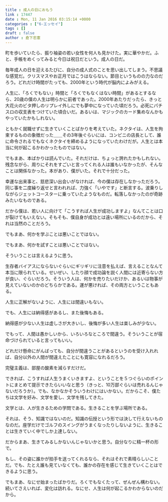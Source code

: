 ```yaml
---
title : 成人の日におもう
link : 17447
date : Mon, 11 Jan 2016 03:15:14 +0000
categories : ["6-エッセイ"]
tags : []
draft : false
author : 倉下忠憲
---
```


町を歩いていたら、振り袖姿の若い女性を何人も見かけた。実に華やかだ。ふと、手帳をめくってみると今日は祝日だという。成人の日だ。

毎年成人の日を迎えるたびに、自分の成人式のことを思い出してしまう。不思議な感覚だ。クリスマスやお正月ではこうはならない。節目というものの力なのだろう。どれだけ時間がたっても、2000年という時代が脳内によみがえる。

人生に、「ろくでもない」時間と「ろくでもなくはない時間」があるとするなら、20歳の僕の人生は明らかに前者であった。2000年あたりだったら、きっと大花火のビタ押しのリプレイ外しにでも夢中になっていた頃だろう。必死にパチスロの収支表をつけていた頃合いだ。あるいは、マジックのカード集めなんかもやっていたかもしれない。

ともかく就職せずに生きていくことばかりを考えていた。ネクタイは、人生を拘束するものの象徴だった＿＿その3年後ぐらいには、コンビニの店長として、誰に命令されるでもなくネクタイを締めるようになっていたわけだが。人生とは本当に何が起こるかわかったものではない。

でもまあ、本ばかりは読んでいた。それだけは、ちょっと誇れたかもしれない。残念ながら、周りにそれをすごいと言ってくれる人は誰もいなかったが、そんなことは関係なかった。本があり、僕がいた。それで十分だった。

幸運な出来事と、慈悲深い出会いがなければ、今の僕は存在しなかっただろう。同じ事を二度繰り返せと言われれば、力強く「いやです」と断言する。波乗りしながらジェットコースターに乗っていたようなものだ。転落しなかったのが奇跡みたいなものである。

だから僕は、若い人に向けて「こうすれば人生が成功しますよ」なんてことは口が裂けてもいえない。そもそも、僕自身が成功とは遠い場所にいるのだから、それは当然のことだろう。

でもまあ、何かを学ぶことは悪いことではない。

でもまあ、何かを試すことは悪いことではない。

そういうことは言えるように思う。

生存者バイアスにならないぐらいにギリギリに注意を払えば、言えることなんて本当に限られている。せいぜい、したり顔で成功論を説く人間には近寄らない方が良い、ぐらいだろう。そういう人は、何かを売りたいだけか、あるいは物事が見えていないのかのどちらかである。運が悪ければ、その両方ということもある。

人生に正解がないように、人生には間違いもない。

でも、人生には納得感があるし、また後悔もある。

納得感が少ない人生は虚しさが大きいし、後悔が多い人生は楽しみが少ない。

でもって、人間は愚かしいから、いろいろなところで間違う。そういうことが宿命づけられていると言ってもいい。

どれだけ懸命にがんばっても、自分が間違うことがあるというのを受け入れれば、自分以外の人間が間違えたことにも寛容になれるだろう。

完璧主義は、部屋の酸素を減らすだけだ。

できれば、こうすれば人生うまくいきますよ、ということを５つぐらいのポイントにまとめて提示できたらいいなと思う（きっと、10万部ぐらいは売れるんじゃないだろうか）。でも、なかなかそういうわけにはいかない。だからこそ、僕たちは文学を好み、文学を愛し、文学を残してきた。

文学とは、人が生きるための学問である。生きることを学ぶ場所である。

それは、そう、知識ではないのだ。知識の伝授という形では決して行えないものなのだ。座学だけでゴルフのスイングがうまくなったりしないように、生きることは生きていく中でしか上達しない。

だからまあ、生きてみるしかないんじゃないかと思う。自分なりに精一杯の形で。

もし、その姿に誰かが拍手を送ってくれるなら、それはそれで素晴らしいことだ。でも、たとえ誰も見ていなくても、誰かの存在を感じて生きていくことはできるように思う。

でもまあ、なにせ始まったばかりだ。ろくでもなくたって、ぜんぜん構わない。続いてさえいれば、変化は訪れる。なにせ、人生は何が起こるかわからないのだから。